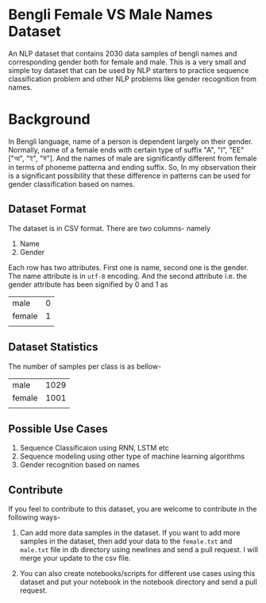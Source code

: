 # Bengli Female VS Male Names Dataset

An NLP dataset that contains 2030 data samples of bengli names and corresponding gender both for female and male. This is a very small and simple toy dataset that can be used by NLP starters to practice sequence classification problem and other NLP problems like gender recognition from names.

# Background

In Bengli language, name of a person is dependent largely on their gender. Normally, name of a female ends with certain type of suffix "A", "I", "EE" ["আ", "ই", "ঈ"]. And the names of male are significantly different from female in terms of phoneme patterna and ending suffix. So, In my observation their is a significant possibility that these difference in patterns can be used for gender classification based on names.

## Dataset Format

The dataset is in CSV format. There are two columns- namely 
1. Name
2. Gender

Each row has two attributes. First one is name, second one is the gender. The name attribute is in ```utf-8``` encoding. And the second attribute i.e. the gender attribute has been signified by 0 and 1 as 

|   |   |
|---|---|
|male| 0|
|female| 1|
|   |   |


## Dataset Statistics

The number of samples per class is as bellow-

|   |   |
|---|---|
|male| 1029|
|female| 1001|
|   |   |

## Possible Use Cases

1. Sequence Classificaion using RNN, LSTM etc
2. Sequence modeling using other type of machine learning algorithms
3. Gender recognition based on names


## Contribute

If you feel to contribute to this dataset, you are welcome to contribute in the following ways-
1. Can add more data samples in the dataset. If you want to add more samples in the dataset, then add your data to the ```female.txt``` and ```male.txt``` file in db directory using newlines and send a pull request. I will merge your update to the csv file.

2. You can also create notebooks/scripts for different use cases using this dataset and put your notebook in the notebook directory and send a pull request.